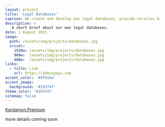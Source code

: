 ```yaml
---
layout: project
title: 'Legal Databases'
caption: We create and develop own legal databases, provide services based on them. Help others to do the same.
description: >
   A short brief about our own legal databases.  
date: 1 August 2021
image: 
  path: /assets/img/projects/databases.jpg
  srcset: 
    1920w: /assets/img/projects/databases.jpg
    960w:  /assets/img/projects/databases.jpg
    480w:  /assets/img/projects/databases.jpg
links:
  - title: Link
    url: https://adminpays.com
accent_color: '#4fb1ba'
accent_image:
  background: '#193747'
theme_color: '#193747'
sitemap: false
---
```


[Kardamon.Premium](https://github.com/xCounsel/kardamon/tree/master/English/premium) <br/>

more details coming soon
